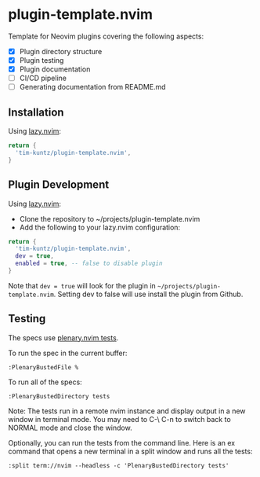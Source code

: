 # plugin-template.nvim

Template for Neovim plugins covering the following aspects:

- [X] Plugin directory structure
- [X] Plugin testing
- [X] Plugin documentation
- [ ] CI/CD pipeline
- [ ] Generating documentation from README.md

## Installation

Using [lazy.nvim](https://github.com/folke/lazy.nvim):

```lua
return {
  'tim-kuntz/plugin-template.nvim',
}
```

## Plugin Development

Using [lazy.nvim](https://github.com/folke/lazy.nvim):

* Clone the repository to ~/projects/plugin-template.nvim
* Add the following to your lazy.nvim configuration:

```lua
return {
  'tim-kuntz/plugin-template.nvim',
  dev = true,
  enabled = true, -- false to disable plugin
}
```
Note that `dev = true` will look for the plugin in `~/projects/plugin-template.nvim`. Setting
dev to false will use install the plugin from Github.

## Testing

The specs use [plenary.nvim tests](https://github.com/nvim-lua/plenary.nvim/blob/master/TESTS_README.md).

To run the spec in the current buffer:
```vim
:PlenaryBustedFile %
```
To run all of the specs:
```vim
:PlenaryBustedDirectory tests
```
Note: The tests run in a remote nvim instance and display output in a new window in terminal mode.
You may need to C-\ C-n to switch back to NORMAL mode and close the window.

Optionally, you can run the tests from the command line. Here is an ex command that opens a new terminal
in a split window and runs all the tests:
```vim
:split term://nvim --headless -c 'PlenaryBustedDirectory tests'
```


